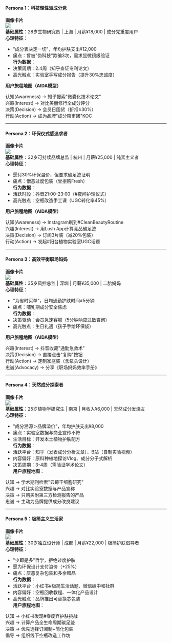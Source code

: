 #### **Persona 1：科技理性派成分党**  
**画像卡片**  
![](林薇画像示意图：实验室白袍女性，手持成分分析仪，背景为专利证书墙)  
**基础属性**：28岁生物研究员 | 上海 | 月薪¥18,000 | 成分党重度用户  
**心理特征**：  
- "成分表决定一切"，年均护肤支出¥12,000  
- 痛点：曾被"伪科技"欺骗3次，需求显微镜级验证  
**行为数据**：  
- 决策周期：2.4周（知乎查证专利论文）  
- 高光触点：实验室手写成分报告（提升30%忠诚度）  

**用户旅程地图（AIDA模型）**  
  
认知(Awareness) → 知乎搜索"微囊化技术论文"  
兴趣(Interest) → 对比美丽修行全成分评分  
决策(Decision) → 会员日囤货（折扣≥30%）  
行动(Action) → 成为品牌"成分陪审团"KOC  
  

---

#### **Persona 2：环保仪式感追求者**  
**画像卡片**  
![](苏岚画像示意图：瑜伽服女性在阳台绿植中敷面膜，手持碳足迹报告)  
**基础属性**：32岁可持续品牌总监 | 杭州 | 月薪¥25,000 | 纯素主义者  
**心理特征**：  
- 愿付30%环保溢价，但要求碳足迹证明  
- 痛点：憎恶过度包装（曾拒购Fresh）  
**行为数据**：  
- 活跃时段：抖音21:00-23:00（#夜间护理仪式）  
- 高光触点：空瓶改造手工课（UGC转化率45%）  

**用户旅程地图（AIDA模型）**  
  
认知(Awareness) → Instagram刷到#CleanBeautyRoutine  
兴趣(Interest) → 用Lush App计算竞品碳足迹  
决策(Decision) → 订阅3片装（减20%包装）  
行动(Action) → 发起#阳台植物实验室UGC话题  
  

---

#### **Persona 3：高效平衡职场妈妈**  
**画像卡片**  
![](陈玥画像示意图：职业装女性通勤车上单手敷面膜，手机显示会员专享)  
**基础属性**：35岁风控总监 | 深圳 | 月薪¥35,000 | 二胎妈妈  
**心理特征**：  
- "为省时买单"，日均通勤护肤时间≤5分钟  
- 痛点：哺乳期成分安全焦虑  
**行为数据**：  
- 决策驱动：会员急速客服（5分钟响应过敏咨询）  
- 高光触点：生日礼遇（孩子手绘环保袋）  

**用户旅程地图（AIDA模型）**  
  
兴趣(Interest) → 抖音收藏"通勤急救术"  
决策(Decision) → 直接点击"复购"按钮  
行动(Action) → 定制家庭装（含泵头设计）  
忠诚(Advocacy) → 分享《职场妈妈效率手册》  
  

---

#### **Persona 4：天然成分探索者**  
**画像卡片**  
![](张思画像示意图：25岁女性在校园实验室测试植物提取物，手持试管架)  
**基础属性**：25岁植物学研究生 | 南京 | 月收入¥6,000 | 天然成分发烧友  
**心理特征**：  
- "成分溯源＞品牌溢价"，年均护肤支出¥8,000  
- 痛点：实验室数据与商业宣传不符  
- 生活目标：开发本土植物护肤配方  
**行为数据**：  
- 活跃平台：知乎（发表成分分析文章）、B站（自制实验视频）  
- 内容偏好：原料种植地探访Vlog、成分分子式解析  
- 决策周期：3-4周（需验证学术论文）  
**用户旅程地图**：  
  
认知 → 学术期刊检索"云莓干细胞研究"  
兴趣 → 对比实验室数据与产品宣称  
决策 → 只购买附第三方检测报告的产品  
忠诚 → 主动为品牌提供成分改良建议  


---

#### **Persona 5：极简主义生活家**  
**画像卡片**  
![](赵阳画像示意图：30岁男性在极简风格家居环境护肤，背景为收纳整齐的护肤品)  
**基础属性**：30岁独立设计师 | 成都 | 月薪¥22,000 | 极简护肤倡导者  
**心理特征**：  
- "少即是多"哲学，拒绝过度护肤  
- 愿为环保设计支付溢价（+25%）  
- 痛点：厌恶复杂包装和多余赠品  
**行为数据**：  
- 活跃平台：小红书#极简生活话题、微信碳中和社群  
- 内容偏好：空瓶回收教程、一体化产品设计  
- 高光触点：品牌推出可替换芯包装  
**用户旅程地图**：  
  
认知 → 小红书发现#零废弃护肤挑战  
兴趣 → 计算产品全生命周期碳足迹  
决策 → 优先选择订阅制+简化包装  
倡导 → 组织线下空瓶改造工作坊